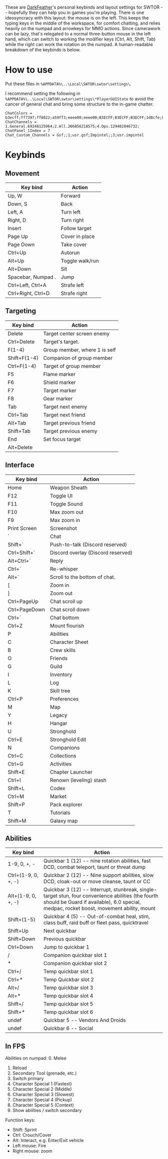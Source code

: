 These are [DarkFeather](DarkFeather)'s personal keybinds and layout settings for SWTOR -- hopefully they can help you in games you're playing. There is one ideosyncracy with this layout: the mouse is on the left. This keeps the typing keys in the middle of the workspace, for comfort chatting, and relies heavily on the numpad and arrowkeys for MMO actions. Since camerawork can be lazy, that's relegated to a normal three-button mouse in the left hand, which can switch to working the modifier keys (Ctrl, Alt, Shift, Tab) while the right can work the rotation on the numpad. A human-readable breakdown of the keybinds is below.

# How to use

Put these files in `%APPDATA%\..\Local\SWTOR\swtor\settings\`. 

I recommend setting the following in `%APPDATA%\..\Local\SWTOR\swtor\settings\*PlayerGUIState` to avoid the cancer of general chat and bring some structure to the in-game chatter.

```
ChatColors = b3ecff;ff7397;ff8022;a59ff3;eeee00;eeee00;B3ECFF;B3ECFF;B3ECFF;1d8cfe;82ec89;FF00FF;EFBC55;317A3C;eeee00;FF0000;eeee00;ff7f7f;EEEE00;EEEE00;EEEE00;eeee00;eeee00;eeee00;eeee00;eeee00;eeee00;eeee00;eeee00;FF5400;eeee00;eeee00;eeee00;A00000;C92E56;BB4FD2;1FAB29;FF6600;
ChatChannels = 1.General.69248125964;2.All.266856218575;4.Ops.129402846732;
ChatPanel_1Index = 7
Chat_Custom_Channels = Gsf;;1;usr.gsf;Impintel;;3;usr.impintel
```

# Keybinds
## Movement
| Key bind | Action |
| -------- | ------ |
| Up, W | Forward |
| Down, S | Back |
| Left, A | Turn left |
| Right, D | Turn right |
| Insert | Follow target |
| Page Up | Cover in place |
| Page Down | Take cover |
| Ctrl+Up | Autorun |
| Alt+Up | Toggle walk/run |
| Alt+Down | Sit |
| Spacebar, Numpad . | Jump |
| Ctrl+Left, Ctrl+A | Strafe left |
| Ctrl+Right, Ctrl+D | Strafe right |

## Targeting
| Key bind | Action |
| -------- | ------ |
| Delete | Target center screen enemy |
| Ctrl+Delete | Target's target. |
| F{1-4} | Group member, where 1 is self |
| Shift+F{1-4} | Companion of group member |
| Ctrl+F{1-4} | Target of group member |
| F5 | Flame marker |
| F6  | Shield marker |
| F7 | Target marker |
| F8 | Gear marker |
| Tab | Target next enemy |
| Ctrl+Tab | Target next friend |
| Alt+Tab | Target previous friend |
| Shift+Tab | Target previous enemy |
| End | Set focus target |
| Alt+Delete |  |

## Interface 
| Key bind | Action |
| -------- | ------ |
| Home | Weapon Sheath |
| F12 | Toggle UI |
| F11 | Toggle Sound |
| F10 | Max zoom out |
| F9 | Max zoom in |
| Print Screen | Screenshot |
| ` | Chat |
| Shift+` | Push-to-talk (Discord reserved) |
| Ctrl+Shift+` | Discord overlay (Discord reserved) |
| Alt+Ctrl+` | Reply  |
| Ctrl+` | Re-whisper |
| Alt+` | Scroll to the bottom of chat. |
| [ | Zoom in |
| ] | Zoom out |
| Ctrl+PageUp | Chat scroll up |
| Ctrl+PageDown | Chat scroll down |
| Ctrl+` | Chat bottom |
| Ctrl+Z | Mount flourish |
| P | Abilities |
| C | Character Sheet |
| B | Crew skills |
| O | Friends |
| G | Guild |
| I | Inventory |
| L | Log |
| K | Skill tree |
| Ctrl+P | Preferences |
| M | Map |
| Y | Legacy |
| H | Hangar |
| U | Stronghold |
| Ctrl+E | Stronghold Edit |
| N | Companions |
| Ctrl+C | Collections |
| Ctrl+G | Activities |
| Shift+E | Chapter Launcher |
| Ctrl+I | Renown (leveling) stash |
| Shift+L | Codex |
| Ctrl+M | Market |
| Shift+P | Pack explorer |
| T | Tutorials |
| Shift+M | Galaxy map |

## Abilities 
| Key bind | Action |
| -------- | ------ |
| 1-9, 0, +, - | Quickbar 1 (12) -- nine rotation abilities, fast DCD, combat teleport, taunt or threat dump |
| Ctrl+(1-9, 0, +, -) | Quickbar 2 (12) -- Nine support abilities, slow DCD, cloak-out or move cleanse, taunt or CC |
| Alt+(1-9, 0, +, -) | Quickbar 3 (12) -- Interrupt, stunbreak, single-target stun, four convenience abilities (the fourth should be Guard if available), 6.0 special, medpac, rocket boost, movement ability, mount |
| Shift+(1-5) | Quickbar 4 (5) -- Out-of-combat heal, stim, class buff, raid buff or fleet pass, quicktravel |
| Shift+Up | Next quickbar |
| Shift+Down | Previous quickbar |
| Ctrl+Down | Jump to quickbar 1 |
| / | Companion quickbar slot 1 |
| * | Companion quickbar slot 2 |
| Ctrl+/ | Temp quickbar slot 1 |
| Ctrl+*  | Temp Quickbar slot 2 |
| Alt+/ | Temp quickbar slot 3 |
| Alt+* | Temp quickbar slot 4 |
| Shift+/  | Temp quickbar slot 5 |
| Shift+* | Temp quickbar slot 6 |
| undef | Quickbar 5 -- Vendors And Droids |
| undef | Quickbar 6 -- Social |

## In FPS

Abilities on numpad:
0. Melee
1. Reload
2. Secondary Tool (grenade, etc.)
3. Switch primary
4. Character Special 1 (Fastest)
5. Character Special 2 (Middle)
6. Character Special 3 (Slowest)
7. Character Special 4 (Pickup)
8. Character Special 5 (Context)
9. Show abilities / switch secondary

Function keys:
* Shift: Sprint
* Ctrl: Crouch/Cover
* Alt: Interact, e.g. Enter/Exit vehicle
* Left mouse: Fire
* Right mouse: zoom
